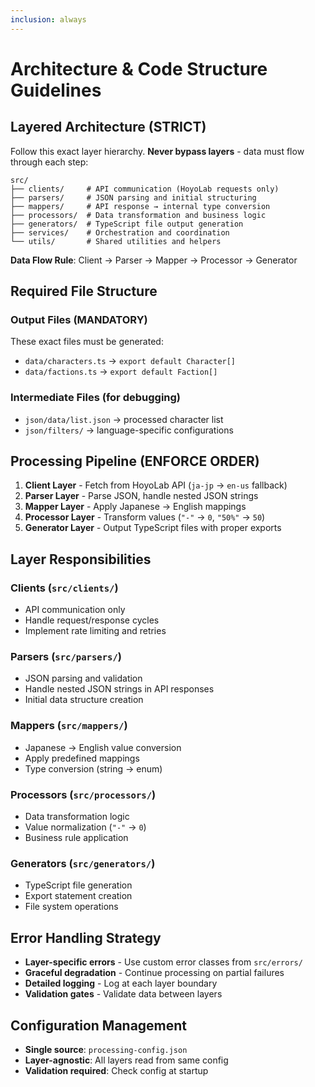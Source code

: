 ```yaml
---
inclusion: always
---
```


# Architecture & Code Structure Guidelines

## Layered Architecture (STRICT)

Follow this exact layer hierarchy. **Never bypass layers** - data must flow through each step:

```
src/
├── clients/     # API communication (HoyoLab requests only)
├── parsers/     # JSON parsing and initial structuring
├── mappers/     # API response → internal type conversion
├── processors/  # Data transformation and business logic
├── generators/  # TypeScript file output generation
├── services/    # Orchestration and coordination
└── utils/       # Shared utilities and helpers
```

**Data Flow Rule**: Client → Parser → Mapper → Processor → Generator

## Required File Structure

### Output Files (MANDATORY)

These exact files must be generated:

- `data/characters.ts` → `export default Character[]`
- `data/factions.ts` → `export default Faction[]`

### Intermediate Files (for debugging)

- `json/data/list.json` → processed character list
- `json/filters/` → language-specific configurations

## Processing Pipeline (ENFORCE ORDER)

1. **Client Layer** - Fetch from HoyoLab API (`ja-jp` → `en-us` fallback)
2. **Parser Layer** - Parse JSON, handle nested JSON strings
3. **Mapper Layer** - Apply Japanese → English mappings
4. **Processor Layer** - Transform values (`"-"` → `0`, `"50%"` → `50`)
5. **Generator Layer** - Output TypeScript files with proper exports

## Layer Responsibilities

### Clients (`src/clients/`)

- API communication only
- Handle request/response cycles
- Implement rate limiting and retries

### Parsers (`src/parsers/`)

- JSON parsing and validation
- Handle nested JSON strings in API responses
- Initial data structure creation

### Mappers (`src/mappers/`)

- Japanese → English value conversion
- Apply predefined mappings
- Type conversion (string → enum)

### Processors (`src/processors/`)

- Data transformation logic
- Value normalization (`"-"` → `0`)
- Business rule application

### Generators (`src/generators/`)

- TypeScript file generation
- Export statement creation
- File system operations

## Error Handling Strategy

- **Layer-specific errors** - Use custom error classes from `src/errors/`
- **Graceful degradation** - Continue processing on partial failures
- **Detailed logging** - Log at each layer boundary
- **Validation gates** - Validate data between layers

## Configuration Management

- **Single source**: `processing-config.json`
- **Layer-agnostic**: All layers read from same config
- **Validation required**: Check config at startup
